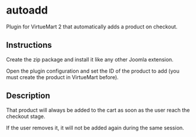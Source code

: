 autoadd
=======

Plugin for VirtueMart 2 that automatically adds a product on checkout.

## Instructions

Create the zip package and install it like any other Joomla extension.

Open the plugin configuration and set the ID of the product to add (you must create the product in VirtueMart before).

## Description

That product will always be added to the cart as soon as the user reach the checkout stage.

If the user removes it, it will not be added again during the same session.
